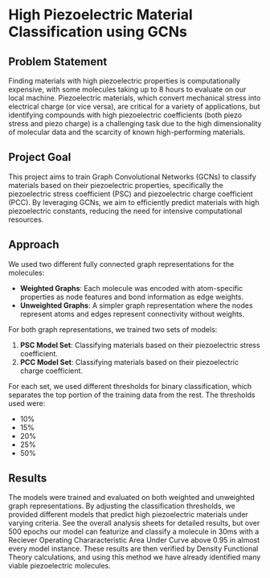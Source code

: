 # High Piezoelectric Material Classification using GCNs

## Problem Statement

Finding materials with high piezoelectric properties is computationally expensive, with some molecules taking up to 8 hours to evaluate on our local machine. Piezoelectric materials, which convert mechanical stress into electrical charge (or vice versa), are critical for a variety of applications, but identifying compounds with high piezoelectric coefficients (both piezo stress and piezo charge) is a challenging task due to the high dimensionality of molecular data and the scarcity of known high-performing materials.

## Project Goal

This project aims to train Graph Convolutional Networks (GCNs) to classify materials based on their piezoelectric properties, specifically the piezoelectric stress coefficient (PSC) and piezoelectric charge coefficient (PCC). By leveraging GCNs, we aim to efficiently predict materials with high piezoelectric constants, reducing the need for intensive computational resources.

## Approach

We used two different fully connected graph representations for the molecules:
- **Weighted Graphs**: Each molecule was encoded with atom-specific properties as node features and bond information as edge weights.
- **Unweighted Graphs**: A simpler graph representation where the nodes represent atoms and edges represent connectivity without weights.

For both graph representations, we trained two sets of models:
1. **PSC Model Set**: Classifying materials based on their piezoelectric stress coefficient.
2. **PCC Model Set**: Classifying materials based on their piezoelectric charge coefficient.

For each set, we used different thresholds for binary classification, which separates the top portion of the training data from the rest. The thresholds used were:
- 10%
- 15%
- 20%
- 25%
- 50%

## Results

The models were trained and evaluated on both weighted and unweighted graph representations. By adjusting the classification thresholds, we provided different models that predict high piezoelectric materials under varying criteria. See the overall analysis sheets for detailed results, but over 500 epochs our model can featurize and classify a molecule in 30ms with a Reciever Operating Chararacteristic Area Under Curve above 0.95 in almost every model instance. These results are then verified by Density Functional Theory calculations, and using this method we have already identified many viable piezoelectric molecules.
